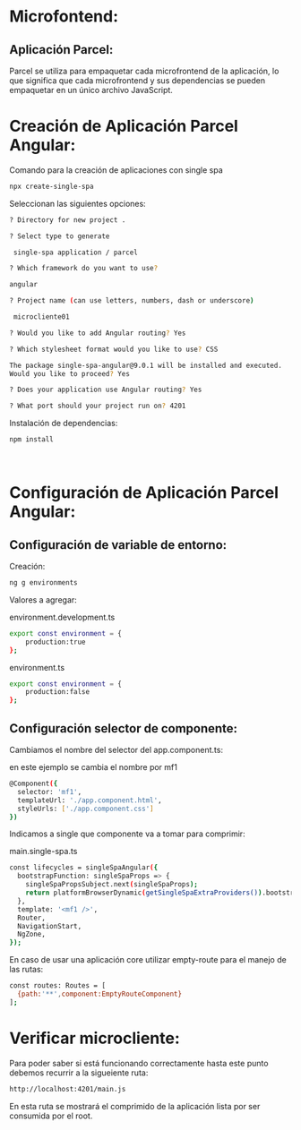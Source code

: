 # Microfontend:

## Aplicación Parcel:

Parcel se utiliza para empaquetar cada microfrontend de la aplicación, lo que significa que cada microfrontend y sus dependencias se pueden empaquetar en un único archivo JavaScript.

# Creación de Aplicación Parcel Angular:

Comando para la creación de aplicaciones con single spa

```bash
npx create-single-spa
```
Seleccionan las siguientes opciones:

```bash
? Directory for new project .

? Select type to generate

 single-spa application / parcel

? Which framework do you want to use? 

angular

? Project name (can use letters, numbers, dash or underscore)

 microcliente01

? Would you like to add Angular routing? Yes

? Which stylesheet format would you like to use? CSS

The package single-spa-angular@9.0.1 will be installed and executed.
Would you like to proceed? Yes

? Does your application use Angular routing? Yes

? What port should your project run on? 4201

```

Instalación de dependencias:

```bash
npm install
```
<br>

# Configuración de Aplicación Parcel Angular:

## Configuración de variable de entorno:

Creación:

```bash
ng g environments 
```

Valores a agregar:

environment.development.ts
```bash
export const environment = {
    production:true
};
```

environment.ts
```bash
export const environment = {
    production:false
};
```

## Configuración selector de componente:

Cambiamos el nombre del selector del app.component.ts:

en este ejemplo se cambia el nombre por mf1
```bash
@Component({
  selector: 'mf1',
  templateUrl: './app.component.html',
  styleUrls: ['./app.component.css']
})
```

Indicamos a single que componente va a tomar para comprimir:

main.single-spa.ts

```bash
const lifecycles = singleSpaAngular({
  bootstrapFunction: singleSpaProps => {
    singleSpaPropsSubject.next(singleSpaProps);
    return platformBrowserDynamic(getSingleSpaExtraProviders()).bootstrapModule(AppModule);
  },
  template: '<mf1 />',
  Router,
  NavigationStart,
  NgZone,
});
```

En caso de usar una aplicación core utilizar empty-route para el manejo de las rutas:

```bash
const routes: Routes = [
  {path:'**',component:EmptyRouteComponent}
];
```

# Verificar microcliente:

Para poder saber si está funcionando correctamente hasta este punto debemos recurrir a la sigueiente ruta:

```bash
http://localhost:4201/main.js
```

En esta ruta se mostrará el comprimido de la aplicación lista por ser consumida por el root.

